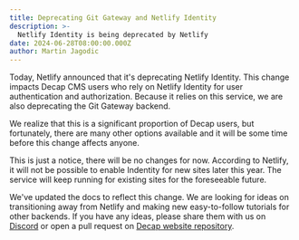 ```yaml
---
title: Deprecating Git Gateway and Netlify Identity
description: >-
  Netlify Identity is being deprecated by Netlify
date: 2024-06-28T08:00:00.000Z
author: Martin Jagodic
---
```

Today, Netlify announced that it's deprecating Netlify Identity. This change impacts Decap CMS users who rely on Netlify Identity for user authentication and authorization. Because it relies on this service, we are also deprecating the Git Gateway backend.

We realize that this is a significant proportion of Decap users, but fortunately, there are many other options available and it will be some time before this change affects anyone.

This is just a notice, there will be no changes for now. According to Netlify, it will not be possible to enable Indentity for new sites later this year. The service will keep running for existing sites for the foreseeable future.

We've updated the docs to reflect this change. We are looking for ideas on transitioning away from Netlify and making new easy-to-follow tutorials for other backends. If you have any ideas, please share them with us on [Discord](/chat) or open a pull request on [Decap website repository](https://github.com/decaporg/decap-website/).
